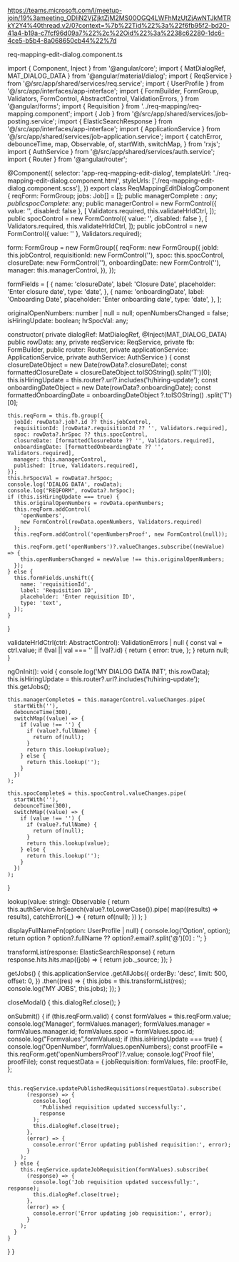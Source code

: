 https://teams.microsoft.com/l/meetup-join/19%3ameeting_ODliN2VjZjktZjM2MS00OGQ4LWFhMzUtZjAwNTJkMTRkY2Y4%40thread.v2/0?context=%7b%22Tid%22%3a%22f6fb95f2-bd20-41a4-b19a-c7fcf96d09a7%22%2c%22Oid%22%3a%2238c62280-1dc6-4ce5-b5b4-8a068650cb44%22%7d

req-mapping-edit-dialog.component.ts

import { Component, Inject } from '@angular/core';
import { MatDialogRef, MAT_DIALOG_DATA } from '@angular/material/dialog';
import { ReqService } from '@/src/app/shared/services/req.service';
import { UserProfile } from '@/src/app/interfaces/app-interface';
import {
  FormBuilder,
  FormGroup,
  Validators,
  FormControl,
  AbstractControl,
  ValidationErrors,
} from '@angular/forms';
import { Requisition } from '../req-mapping/req-mapping.component';
import { Job } from '@/src/app/shared/services/job-posting.service';
import { ElasticSearchResponse } from '@/src/app/interfaces/app-interface';
import { ApplicationService } from '@/src/app/shared/services/job-application.service';
import {
  catchError,
  debounceTime,
  map,
  Observable,
  of,
  startWith,
  switchMap,
} from 'rxjs';
import { AuthService } from '@/src/app/shared/services/auth.service';
import { Router } from '@angular/router';


@Component({
  selector: 'app-req-mapping-edit-dialog',
  templateUrl: './req-mapping-edit-dialog.component.html',
  styleUrls: ['./req-mapping-edit-dialog.component.scss'],
})
export class ReqMappingEditDialogComponent {
  reqForm: FormGroup;
  jobs: Job[] = [];
  public managerComplete$: any;
  public spocComplete$: any;
  public managerControl = new FormControl<any>({ value: '', disabled: false }, [
    Validators.required,
    this.validateHrIdCtrl,
  ]);
  public spocControl = new FormControl<any>({ value: '', disabled: false }, [
    Validators.required,
    this.validateHrIdCtrl,
  ]);
  public jobControl = new FormControl<any>({ value: '' }, Validators.required);

  form: FormGroup = new FormGroup({
    reqForm: new FormGroup({
      jobId: this.jobControl,
      requisitionId: new FormControl(''),
      spoc: this.spocControl,
      closureDate: new FormControl(''),
      onboardingDate: new FormControl(''),
      manager: this.managerControl,
    }),
  });

  formFields = [
    {
      name: 'closureDate',
      label: 'Closure Date',
      placeholder: 'Enter closure date',
      type: 'date',
    },
    {
      name: 'onboardingDate',
      label: 'Onboarding Date',
      placeholder: 'Enter onboarding date',
      type: 'date',
    },
  ];


  originalOpenNumbers: number | null = null;
  openNumbersChanged = false;
  isHiringUpdate: boolean;
  hrSpocVal: any;

  constructor(
    private dialogRef: MatDialogRef<ReqMappingEditDialogComponent>,
    @Inject(MAT_DIALOG_DATA) public rowData: any,
    private reqService: ReqService,
    private fb: FormBuilder,
    public router: Router,
    private applicationService: ApplicationService,
    private authService: AuthService
  ) {
    const closureDateObject = new Date(rowData?.closureDate);
    const formattedClosureDate = closureDateObject.toISOString().split('T')[0];
    this.isHiringUpdate = this.router?.url?.includes('h/hiring-update');
      const onboardingDateObject = new Date(rowData?.onboardingDate);
      const formattedOnboardingDate = onboardingDateObject
        ?.toISOString()
        .split('T')[0];
     
    this.reqForm = this.fb.group({
      jobId: rowData?.job?.id ?? this.jobControl,
      requisitionId: [rowData?.requisitionId ?? '', Validators.required],
      spoc: rowData?.hrSpoc ?? this.spocControl,
      closureDate: [formattedClosureDate ?? '', Validators.required],
      onboardingDate: [formattedOnboardingDate ?? '', Validators.required],
      manager: this.managerControl,
      published: [true, Validators.required],
    });
    this.hrSpocVal = rowData?.hrSpoc;
    console.log('DIALOG DATA', rowData);
    console.log("REQFORM", rowData?.hrSpoc);
    if (this.isHiringUpdate === true) {
      this.originalOpenNumbers = rowData.openNumbers;
      this.reqForm.addControl(
        'openNumbers',
        new FormControl(rowData.openNumbers, Validators.required)
      );
      this.reqForm.addControl('openNumbersProof', new FormControl(null));

      this.reqForm.get('openNumbers')?.valueChanges.subscribe((newValue) => {
        this.openNumbersChanged = newValue !== this.originalOpenNumbers;
      });
    } else {
      this.formFields.unshift({
        name: 'requisitionId',
        label: 'Requisition ID',
        placeholder: 'Enter requisition ID',
        type: 'text',
      });
    }
  }

  validateHrIdCtrl(ctrl: AbstractControl): ValidationErrors | null {
    const val = ctrl.value;
    if (!val || val === '' || !val?.id) {
      return {
        error: true,
      };
    }
    return null;
  }

  ngOnInit(): void {
    console.log('MY DIALOG DATA INIT', this.rowData);
    this.isHiringUpdate = this.router?.url?.includes('h/hiring-update');
    this.getJobs();

    this.managerComplete$ = this.managerControl.valueChanges.pipe(
      startWith(''),
      debounceTime(300),
      switchMap((value) => {
        if (value !== '') {
          if (value?.fullName) {
            return of(null);
          }
          return this.lookup(value);
        } else {
          return this.lookup('');
        }
      })
    );

    this.spocComplete$ = this.spocControl.valueChanges.pipe(
      startWith(''),
      debounceTime(300),
      switchMap((value) => {
        if (value !== '') {
          if (value?.fullName) {
            return of(null);
          }
          return this.lookup(value);
        } else {
          return this.lookup('');
        }
      })
    );
  }

  lookup(value: string): Observable<any> {
    return this.authService.hrSearch(value?.toLowerCase()).pipe(
      map((results) => results),
      catchError((_) => {
        return of(null);
      })
    );
  }

  displayFullNameFn(option: UserProfile | null) {
    console.log('Option', option);
    return option ? option?.fullName ?? option?.email?.split('@')[0] : '';
  }

  transformList(response: ElasticSearchResponse<any>) {
    return response.hits.hits.map((job) => {
      return job._source;
    });
  }

  getJobs() {
    this.applicationService
      .getAllJobs({
        orderBy: 'desc',
        limit: 500,
        offset: 0,
      })
      .then((res) => {
        this.jobs = this.transformList(res);
        console.log('MY JOBS', this.jobs);
      });
  }

  closeModal() {
    this.dialogRef.close();
  }

  onSubmit() {
    if (this.reqForm.valid) {
      const formValues = this.reqForm.value;
      console.log('Manager', formValues.manager);
      formValues.manager = formValues.manager.id;
      formValues.spoc = formValues.spoc.id;
      console.log("Formvalues",formValues);
      if (this.isHiringUpdate === true) {
        console.log('OpenNumber', formValues.openNumbers);
        const proofFile = this.reqForm.get('openNumbersProof')?.value;
        console.log('Proof file', proofFile);
        const requestData = {
          jobRequisition: formValues,
          file: proofFile,
        };

        this.reqService.updatePublishedRequisitions(requestData).subscribe(
          (response) => {
            console.log(
              'Published requisition updated successfully:',
              response
            );
            this.dialogRef.close(true);
          },
          (error) => {
            console.error('Error updating published requisition:', error);
          }
        );
      } else {
        this.reqService.updateJobRequisition(formValues).subscribe(
          (response) => {
            console.log('Job requisition updated successfully:', response);
            this.dialogRef.close(true);
          },
          (error) => {
            console.error('Error updating job requisition:', error);
          }
        );
      }
    }
  }
}
